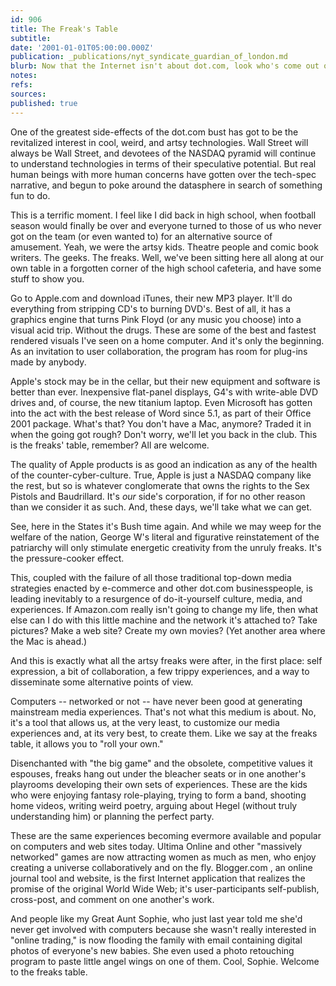 ```yaml
---
id: 906
title: The Freak's Table
subtitle: 
date: '2001-01-01T05:00:00.000Z'
publication: _publications/nyt_syndicate_guardian_of_london.md
blurb: Now that the Internet isn't about dot.com, look who's come out of the woodwork!
notes: 
refs: 
sources: 
published: true
---
```

One of the greatest side-effects of the dot.com bust has got to be the revitalized interest in cool, weird, and artsy technologies. Wall Street will always be Wall Street, and devotees of the NASDAQ pyramid will continue to understand technologies in terms of their speculative potential. But real human beings with more human concerns have gotten over the tech-spec narrative, and begun to poke around the datasphere in search of something fun to do.

This is a terrific moment. I feel like I did back in high school, when football season would finally be over and everyone turned to those of us who never got on the team (or even wanted to) for an alternative source of amusement. Yeah, we were the artsy kids. Theatre people and comic book writers. The geeks. The freaks. Well, we've been sitting here all along at our own table in a forgotten corner of the high school cafeteria, and have some stuff to show you.

Go to Apple.com and download iTunes, their new MP3 player. It'll do everything from stripping CD's to burning DVD's. Best of all, it has a graphics engine that turns Pink Floyd (or any music you choose) into a visual acid trip. Without the drugs. These are some of the best and fastest rendered visuals I've seen on a home computer. And it's only the beginning. As an invitation to user collaboration, the program has room for plug-ins made by anybody.

Apple's stock may be in the cellar, but their new equipment and software is better than ever. Inexpensive flat-panel displays, G4's with write-able DVD drives and, of course, the new titanium laptop. Even Microsoft has gotten into the act with the best release of Word since 5.1, as part of their Office 2001 package. What's that? You don't have a Mac, anymore? Traded it in when the going got rough? Don't worry, we'll let you back in the club. This is the freaks' table, remember? All are welcome.

The quality of Apple products is as good an indication as any of the health of the counter-cyber-culture. True, Apple is just a NASDAQ company like the rest, but so is whatever conglomerate that owns the rights to the Sex Pistols and Baudrillard. It's *our* side's corporation, if for no other reason than we consider it as such. And, these days, we'll take what we can get.

See, here in the States it's Bush time again. And while we may weep for the welfare of the nation, George W's literal and figurative reinstatement of the patriarchy will only stimulate energetic creativity from the unruly freaks. It's the pressure-cooker effect.

This, coupled with the failure of all those traditional top-down media strategies enacted by e-commerce and other dot.com businesspeople, is leading inevitably to a resurgence of do-it-yourself culture, media, and experiences. If Amazon.com really isn't going to change my life, then what else can I do with this little machine and the network it's attached to? Take pictures? Make a web site? Create my own movies? (Yet another area where the Mac is ahead.)

And this is exactly what all the artsy freaks were after, in the first place: self expression, a bit of collaboration, a few trippy experiences, and a way to disseminate some alternative points of view.

Computers -- networked or not -- have never been good at generating mainstream media experiences. That's not what this medium is about. No, it's a tool that allows us, at the very least, to customize our media experiences and, at its very best, to create them. Like we say at the freaks table, it allows you to "roll your own."

Disenchanted with "the big game" and the obsolete, competitive values it espouses, freaks hang out under the bleacher seats or in one another's playrooms developing their own sets of experiences. These are the kids who were enjoying fantasy role-playing, trying to form a band, shooting home videos, writing weird poetry, arguing about Hegel (without truly understanding him) or planning the perfect party.

These are the same experiences becoming evermore available and popular on computers and web sites today. Ultima Online and other "massively networked" games are now attracting women as much as men, who enjoy creating a universe collaboratively and on the fly. Blogger.com , an online journal tool and website, is the first Internet application that realizes the promise of the original World Wide Web; it's user-participants self-publish, cross-post, and comment on one another's work.

And people like my Great Aunt Sophie, who just last year told me she'd never get involved with computers because she wasn't really interested in "online trading," is now flooding the family with email containing digital photos of everyone's new babies. She even used a photo retouching program to paste little angel wings on one of them. Cool, Sophie. Welcome to the freaks table.
